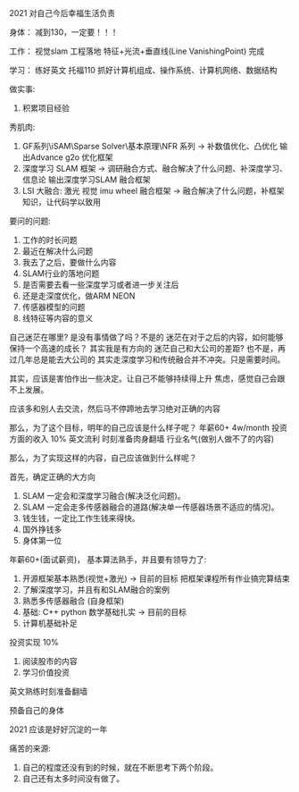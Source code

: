 <!--
 * @Author: Liu Weilong
 * @Date: 2021-01-01 10:35:36
 * @LastEditors: Liu Weilong
 * @LastEditTime: 2021-05-09 22:00:46
 * @Description: 
-->

2021 
对自己今后幸福生活负责

身体：
减到130，一定要！！！

工作：
视觉slam 工程落地
特征+光流+垂直线(Line VanishingPoint) 完成

学习：
练好英文 托福110
抓好计算机组成、操作系统、计算机网络、数据结构

做实事:
1. 积累项目经验


秀肌肉:
1. GF系列\iSAM\Sparse Solver\基本原理\NFR 系列 -> 补数值优化、凸优化
   输出Advance g2o 优化框架
2. 深度学习 SLAM 框架 -> 调研融合方式、融合解决了什么问题、补深度学习、信息论
   输出深度学习SLAM 融合框架
3. LSI 大融合: 激光 视觉 imu wheel 融合框架 -> 融合解决了什么问题，补框架知识，让代码学以致用


要问的问题:
1. 工作的时长问题
2. 最近在解决什么问题
3. 我去了之后，要做什么内容
4. SLAM行业的落地问题
5. 是否需要去看一些深度学习或者进一步关注后
6. 还是走深度优化，做ARM NEON
7. 传感器模型的问题
8. 线特征等内容的意义

自己迷茫在哪里?
是没有事情做了吗？不是的
迷茫在对于之后的内容，如何能够保持一个高速的成长？ 其实我是有方向的
迷茫自己和大公司的差距? 也不是，再过几年总是能去大公司的
其实走深度学习和传统融合并不冲突。只是需要时间。

其实，应该是害怕作出一些决定。让自己不能够持续得上升
焦虑，感觉自己会跟不上发展。

应该多和别人去交流，然后马不停蹄地去学习绝对正确的内容


那么，为了这个目标，明年的自己应该是什么样子呢？
年薪60+ 4w/month
投资方面的收入 10%
英文流利 时刻准备肉身翻墙
行业名气(做别人做不了的内容)

那么，为了实现这样的内容，自己应该做到什么样呢？

首先，确定正确的大方向
1. SLAM 一定会和深度学习融合(解决泛化问题)。
2. SLAM 一定会走多传感器融合的道路(解决单一传感器场景不适应的情况)。
3. 钱生钱，一定比工作生钱来得快。
4. 国外挣钱多
5. 身体第一位

年薪60+(面试薪资)，
基本算法熟手，并且要有领导力了: 
1. 开源框架基本熟悉(视觉+激光)    -> 目前的目标 把框架课程所有作业搞完算结束
2. 了解深度学习，并且有和SLAM融合的案例 
3. 熟悉多传感器融合 (自身框架)
4. 基础: C++ python 数学基础扎实 -> 目前的目标
5. 计算机基础补足

投资实现 10%
1. 阅读股市的内容
2. 学习价值投资

英文熟练时刻准备翻墙

预备自己的身体

2021 应该是好好沉淀的一年

痛苦的来源:
1. 自己的程度还没有到的时候，就在不断思考下两个阶段。
2. 自己还有太多时间没有做了。

